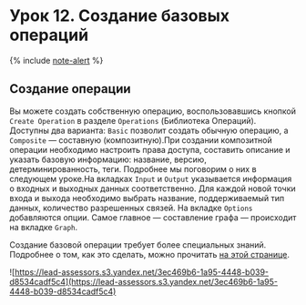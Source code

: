 # Урок 12. Создание базовых операций

{% include [note-alert](../_includes/onboarding-alert.md) %}

## Создание операции

Вы можете создать собственную операцию, воспользовавшись кнопкой `Create Operation` в разделе `Operations` (Библиотека Операций). Доступны два варианта: `Basic` позволит создать обычную операцию, а `Composite` — составную (композитную).При создании композитной операции необходимо настроить права доступа, составить описание и указать базовую информацию: название, версию, детерминированность, теги. Подробнее мы поговорим о них в следующем уроке.На вкладках `Input` и `Output` указывается информация о входных и выходных данных соответственно. Для каждой новой точки входа и выхода необходимо выбрать название, поддерживаемый тип данных, количество разрешенных связей. На вкладке `Options` добавляются опции. Самое главное — составление графа — происходит на вкладке `Graph`.

Создание базовой операции требует более специальных знаний. Подробнее о том, как это сделать, можно прочитать [на этой странице](https://docs.yandex-team.ru/nirvana/operations/operation/create-operation).

![https://lead-assessors.s3.yandex.net/3ec469b6-1a95-4448-b039-d8534cadf5c4](https://lead-assessors.s3.yandex.net/3ec469b6-1a95-4448-b039-d8534cadf5c4)
